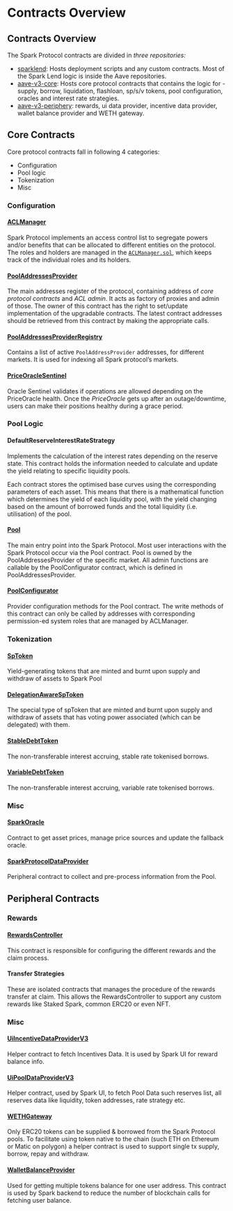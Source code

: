 # Contracts Overview

## Contracts Overview

The Spark Protocol contracts are divided in _three repositories:_

* [sparklend](https://github.com/marsfoundation/sparklend): Hosts deployment scripts and any custom contracts. Most of the Spark Lend logic is inside the Aave repositories.
* [aave-v3-core](https://github.com/aave/aave-v3-core): Hosts core protocol contracts that contains the logic for - supply, borrow, liquidation, flashloan, sp/s/v tokens, pool configuration, oracles and interest rate strategies.
* [aave-v3-periphery](https://github.com/aave/aave-v3-periphery): rewards, ui data provider, incentive data provider, wallet balance provider and WETH gateway.

## Core Contracts

Core protocol contracts fall in following 4 categories:

* Configuration
* Pool logic
* Tokenization
* Misc

### Configuration

#### [ACLManager](../core-contracts/aclmanager.md)

Spark Protocol implements an access control list to segregate powers and/or benefits that can be allocated to different entities on the protocol. The roles and holders are managed in the [`ACLManager.sol`](https://github.com/marsfoundation/sparklend/blob/master/contracts/protocol/configuration/ACLManager.sol), which keeps track of the individual roles and its holders.

#### [PoolAddressesProvider](../core-contracts/pooladdressesprovider.md)

The main addresses register of the protocol, containing address of _core protocol contracts_ and _ACL admin_. It acts as factory of proxies and admin of those. The owner of this contract has the right to set/update implementation of the upgradable contracts. The latest contract addresses should be retrieved from this contract by making the appropriate calls.

#### [PoolAddressesProviderRegistry](../core-contracts/pooladdressesproviderregistry.md)

Contains a list of active `PoolAddressProvider` addresses, for different markets. It is used for indexing all Spark protocol’s markets.

#### [PriceOracleSentinel](../core-contracts/priceoraclesentinel.md)

Oracle Sentinel validates if operations are allowed depending on the PriceOracle health. Once the _PriceOracle_ gets up after an outage/downtime, users can make their positions healthy during a grace period.

### Pool Logic

#### DefaultReserveInterestRateStrategy

Implements the calculation of the interest rates depending on the reserve state. This contract holds the information needed to calculate and update the yield relating to specific liquidity pools.

Each contract stores the optimised base curves using the corresponding parameters of each asset. This means that there is a mathematical function which determines the yield of each liquidity pool, with the yield changing based on the amount of borrowed funds and the total liquidity (i.e. utilisation) of the pool.

#### [Pool](../core-contracts/pool.md)

The main entry point into the Spark Protocol. Most user interactions with the Spark Protocol occur via the Pool contract. Pool is owned by the PoolAddressesProvider of the specific market. All admin functions are callable by the PoolConfigurator contract, which is defined in PoolAddressesProvider.

#### [PoolConfigurator](../core-contracts/poolconfigurator.md)

Provider configuration methods for the Pool contract. The write methods of this contract can only be called by addresses with corresponding permission-ed system roles that are managed by ACLManager.

### Tokenization

#### [SpToken](../tokens/sptoken.md)

Yield-generating tokens that are minted and burnt upon supply and withdraw of assets to Spark Pool

#### [DelegationAwareSpToken](../tokens/delegationawaresptoken.md)

The special type of spToken that are minted and burnt upon supply and withdraw of assets that has voting power associated (which can be delegated) with them.

#### [StableDebtToken](../tokens/debttoken.md)

The non-transferable interest accruing, stable rate tokenised borrows.

#### [VariableDebtToken](../tokens/debttoken.md)

The non-transferable interest accruing, variable rate tokenised borrows.

### Misc

#### [SparkOracle](../core-contracts/sparkoracle.md)

Contract to get asset prices, manage price sources and update the fallback oracle.

#### [SparkProtocolDataProvider](../core-contracts/sparkprotocoldataprovider.md)

Peripheral contract to collect and pre-process information from the Pool.

## Peripheral Contracts

### Rewards

#### [RewardsController](contracts-overview.md#rewardscontroller)

This contract is responsible for configuring the different rewards and the claim process.

#### Transfer Strategies

These are isolated contracts that manages the procedure of the rewards transfer at claim. This allows the RewardsController to support any custom rewards like Staked Spark, common ERC20 or even NFT.

### Misc

#### [UiIncentiveDataProviderV3](contracts-overview.md#uiincentivedataproviderv3)

Helper contract to fetch Incentives Data. It is used by Spark UI for reward balance info.

#### [UiPoolDataProviderV3](contracts-overview.md#uipooldataproviderv3)

Helper contract, used by Spark UI, to fetch Pool Data such reserves list, all reserves data like liquidity, token addresses, rate strategy etc.

#### [WETHGateway](contracts-overview.md#wethgateway)

Only ERC20 tokens can be supplied & borrowed from the Spark Protocol pools. To facilitate using token native to the chain (such ETH on Ethereum or Matic on polygon) a helper contract is used to support single tx supply, borrow, repay and withdraw.

#### [WalletBalanceProvider](contracts-overview.md#walletbalanceprovider)

Used for getting multiple tokens balance for one user address. This contract is used by Spark backend to reduce the number of blockchain calls for fetching user balance.
